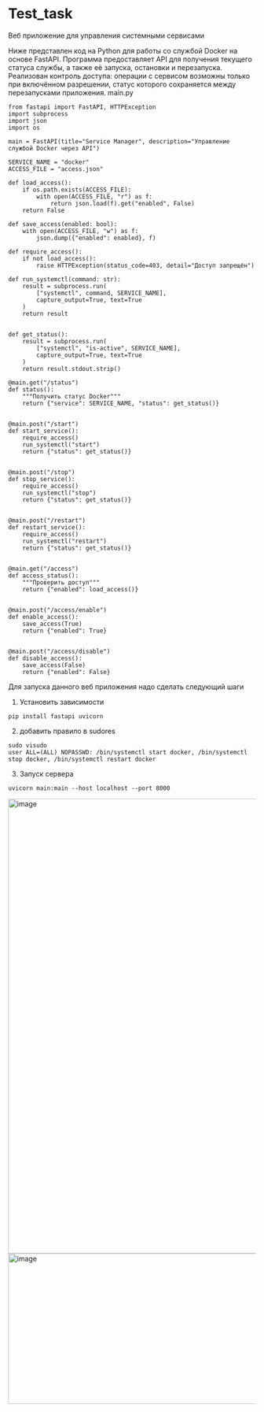# Test_task
Веб приложение для управления системными сервисами

Ниже представлен код на Python для работы со службой Docker на основе FastAPI.
Программа предоставляет API для получения текущего статуса службы, а также её запуска, остановки и перезапуска.
Реализован контроль доступа: операции с сервисом возможны только при включённом разрешении, статус которого сохраняется между перезапусками приложения.
main.py
```
from fastapi import FastAPI, HTTPException
import subprocess
import json
import os

main = FastAPI(title="Service Manager", description="Управление службой Docker через API")

SERVICE_NAME = "docker"
ACCESS_FILE = "access.json"

def load_access():
    if os.path.exists(ACCESS_FILE):
        with open(ACCESS_FILE, "r") as f:
            return json.load(f).get("enabled", False)
    return False

def save_access(enabled: bool):
    with open(ACCESS_FILE, "w") as f:
        json.dump({"enabled": enabled}, f)

def require_access():
    if not load_access():
        raise HTTPException(status_code=403, detail="Доступ запрещён")

def run_systemctl(command: str):
    result = subprocess.run(
        ["systemctl", command, SERVICE_NAME],
        capture_output=True, text=True
    )
    return result


def get_status():
    result = subprocess.run(
        ["systemctl", "is-active", SERVICE_NAME],
        capture_output=True, text=True
    )
    return result.stdout.strip()
    
@main.get("/status")
def status():
    """Получить статус Docker"""
    return {"service": SERVICE_NAME, "status": get_status()}


@main.post("/start")
def start_service():
    require_access()
    run_systemctl("start")
    return {"status": get_status()}


@main.post("/stop")
def stop_service():
    require_access()
    run_systemctl("stop")
    return {"status": get_status()}


@main.post("/restart")
def restart_service():
    require_access()
    run_systemctl("restart")
    return {"status": get_status()}


@main.get("/access")
def access_status():
    """Проверить доступ"""
    return {"enabled": load_access()}


@main.post("/access/enable")
def enable_access():
    save_access(True)
    return {"enabled": True}


@main.post("/access/disable")
def disable_access():
    save_access(False)
    return {"enabled": False}
```

Для запуска данного веб приложения надо сделать следующий шаги
1. Установить зависимости
```
pip install fastapi uvicorn
```
2. добавить правило в sudores
```
sudo visudo
user ALL=(ALL) NOPASSWD: /bin/systemctl start docker, /bin/systemctl stop docker, /bin/systemctl restart docker
```
3. Запуск сервера
```
uvicorn main:main --host localhost --port 8000
```
<img width="1912" height="924" alt="image" src="https://github.com/user-attachments/assets/aac20ea5-839b-4609-8bf6-72ff1bc6d18c" />

<img width="795" height="306" alt="image" src="https://github.com/user-attachments/assets/901ba311-eca4-4cad-84ab-f1176605e1fa" />
